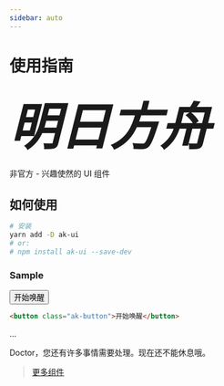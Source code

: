 ```yaml
---
sidebar: auto
---
```


# 使用指南

<span style="font-size: 88px; font-weight:bold;font-style: italic">明日方舟</span>

非官方 - 兴趣使然的 UI 组件

## 如何使用

```bash
# 安装
yarn add -D ak-ui
# or:
# npm install ak-ui --save-dev
```

### Sample

<button class="ak-button">开始唤醒</button>

```html
<button class="ak-button">开始唤醒</button>
```

...

Doctor，您还有许多事情需要处理。现在还不能休息哦。

> [更多组件](/components/)
